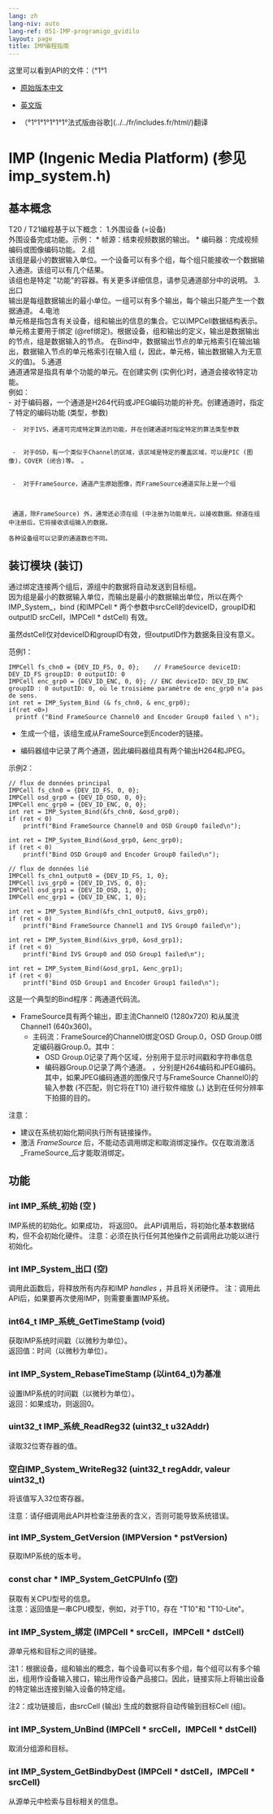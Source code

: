 ```yaml
---
lang: zh
lang-niv: auto
lang-ref: 051-IMP-programigo_gvidilo
layout: page
title: IMP编程指南
---
```



这里可以看到API的文件：（°1°1  
* [原始版本中文](../../zh/includes.zh/html/)


* [英文版](../../en/includes.en/html/)


* （°1°1°1°1°1°1°法式版由谷歌](../../fr/includes.fr/html/)翻译




# IMP (Ingenic Media Platform) (参见imp_system.h)

## 基本概念
T20 / T21编程基于以下概念：
1.外围设备 (=设备)  
    外围设备完成功能。示例：
     *  帧源：结束视频数据的输出。
     *  编码器：完成视频编码或图像编码功能。
2.组  
    该组是最小的数据输入单位。一个设备可以有多个组，每个组只能接收一个数据输入通道。该组可以有几个结果。  
    该组也是特定 "功能"的容器。有关更多详细信息，请参见通道部分中的说明。
3.出口  
    输出是每组数据输出的最小单位。一组可以有多个输出，每个输出只能产生一个数据通道。
4.电池  
    单元格是指包含有关设备，组和输出的信息的集合。它以IMPCell数据结构表示。
单元格主要用于绑定 (@ref绑定)。根据设备，组和输出的定义，输出是数据输出的节点，组是数据输入的节点。
在Bind中，数据输出节点的单元格索引在输出输出，数据输入节点的单元格索引在输入组 (，因此，单元格，输出数据输入为无意义的值)。
5.通道  
    通道通常是指具有单个功能的单元。在创建实例 (实例化)时，通道会接收特定功能。  
    例如：  
     -  对于编码器，一个通道是H264代码或JPEG编码功能的补充。创建通道时，指定了特定的编码功能 (类型，参数) 


     -  对于IVS，通道可完成特定算法的功能，并在创建通道时指定特定的算法类型参数


     -  对于OSD，有一个类似于Channel的区域，该区域是特定的覆盖区域，可以是PIC (图像)，COVER (闭合)等。 。


     -  对于FrameSource，通道产生原始图像，而FrameSource通道实际上是一个组


     
     通道，除FrameSource) 外，通常还必须在组 (中注册为功能单元，以接收数据。频道在组中注册后，它将接收该组输入的数据。

    各种设备组可以记录的通道数也不同。

## 装订模块 (装订)

通过绑定连接两个组后，源组中的数据将自动发送到目标组。  
因为组是最小的数据输入单位，而输出是最小的数据输出单位，所以在两个IMP_System_，bind (和IMPCell * 两个参数中srcCell的deviceID，groupID和outputID srcCell，IMPCell * dstCell) 有效。  

虽然dstCell仅对deviceID和groupID有效，但outputID作为数据条目没有意义。

范例1： 
```
IMPCell fs_chn0 = {DEV_ID_FS, 0, 0};    // FrameSource deviceID: DEV_ID_FS groupID: 0 outputID: 0
IMPCell enc_grp0 = {DEV_ID_ENC, 0, 0}; // ENC deviceID: DEV_ID_ENC groupID : 0 outputID: 0, où le troisième paramètre de enc_grp0 n'a pas de sens. 
int ret = IMP_System_Bind (& fs_chn0, & enc_grp0);
if(ret <0>)
  printf ("Bind FrameSource Channel0 and Encoder Group0 failed \ n");

```

* 生成一个组，该组生成从FrameSource到Encoder的链接。


* 编码器组中记录了两个通道，因此编码器组具有两个输出H264和JPEG。



示例2：
```
// flux de données principal
IMPCell fs_chn0 = {DEV_ID_FS, 0, 0};
IMPCell osd_grp0 = {DEV_ID_OSD, 0, 0};
IMPCell enc_grp0 = {DEV_ID_ENC, 0, 0};
int ret = IMP_System_Bind(&fs_chn0, &osd_grp0);
if (ret < 0)
    printf("Bind FrameSource Channel0 and OSD Group0 failed\n");

int ret = IMP_System_Bind(&osd_grp0, &enc_grp0);
if (ret < 0)
    printf("Bind OSD Group0 and Encoder Group0 failed\n");

// flux de données lié 
IMPCell fs_chn1_output0 = {DEV_ID_FS, 1, 0};
IMPCell ivs_grp0 = {DEV_ID_IVS, 0, 0};
IMPCell osd_grp1 = {DEV_ID_OSD, 1, 0};
IMPCell enc_grp1 = {DEV_ID_ENC, 1, 0};

int ret = IMP_System_Bind(&fs_chn1_output0, &ivs_grp0);
if (ret < 0)
    printf("Bind FrameSource Channel1 and IVS Group0 failed\n");

int ret = IMP_System_Bind(&ivs_grp0, &osd_grp1);
if (ret < 0)
    printf("Bind IVS Group0 and OSD Group1 failed\n");

int ret = IMP_System_Bind(&osd_grp1, &enc_grp1);
if (ret < 0)
    printf("Bind OSD Group1 and Encoder Group1 failed\n");
```
这是一个典型的Bind程序：两通道代码流。
 * FrameSource具有两个输出，即主流Channel0 (1280x720) 和从属流Channel1 (640x360)。
   *   主码流：FrameSource的Channel0绑定OSD Group.0，OSD Group.0绑定编码器Group.0。其中： 
       * OSD Group.0记录了两个区域，分别用于显示时间戳和字符串信息
       * 编码器Group.0记录了两个通道。 ，分别是H264编码和JPEG编码。其中，如果JPEG编码通道的图像尺寸与FrameSource Channel0)的输入参数 (不匹配，则它将在T10) 进行软件缩放 (。) 达到在任何分辨率下拍摄的目的。
       
注意：
* 建议在系统初始化期间执行所有链接操作。
* 激活 _FrameSource_ 后，不能动态调用绑定和取消绑定操作。仅在取消激活 _FrameSource_后才能取消绑定。

## 功能

### int IMP\_系统\_初始 (空 )
IMP系统的初始化。如果成功，
将返回0。
此API调用后，将初始化基本数据结构，但不会初始化硬件。
注意：必须在执行任何其他操作之前调用此功能以进行初始化。
### int IMP_System_出口 (空)

调用此函数后，将释放所有内存和IMP _handles_ ，并且将关闭硬件。 
注：调用此API后，如果要再次使用IMP，则需要重置IMP系统。

### int64_t IMP_系统_GetTimeStamp (void)

获取IMP系统时间戳（以微秒为单位）。  
返回值：时间（以微秒为单位）。

### int IMP_System_RebaseTimeStamp (以int64_t)为基准
设置IMP系统的时间戳（以微秒为单位）。  
返回：如果成功，则返回0。

### uint32_t IMP_系统_ReadReg32 (uint32_t u32Addr)

读取32位寄存器的值。  

### 空白IMP_System_WriteReg32 (uint32_t regAddr, valeur uint32_t)
将该值写入32位寄存器。

注意：请仔细调用此API并检查注册表的含义，否则可能导致系统错误。

### int IMP_System_GetVersion (IMPVersion * pstVersion) 

获取IMP系统的版本号。

### const char * IMP_System_GetCPUInfo (空)
获取有关CPU型号的信息。  
注意：返回值是一串CPU模型，例如，对于T10，存在 "T10"和 "T10-Lite"。

### int IMP_System_绑定 (IMPCell * srcCell，IMPCell * dstCell)

源单元格和目标之间的链接。

注1：根据设备，组和输出的概念，每个设备可以有多个组，每个组可以有多个输出，组用作设备输入接口，输出用作设备产品接口。因此，链接实际上将输出设备的特定输出连接到输入设备的特定组。

注2：成功链接后，由srcCell (输出) 生成的数据将自动传输到目标Cell (组)。

### int IMP_System_UnBind (IMPCell * srcCell，IMPCell * dstCell)
取消分组源和目标。 

### int IMP_System_GetBindbyDest (IMPCell * dstCell，IMPCell * srcCell)

从源单元中检索与目标相关的信息。





